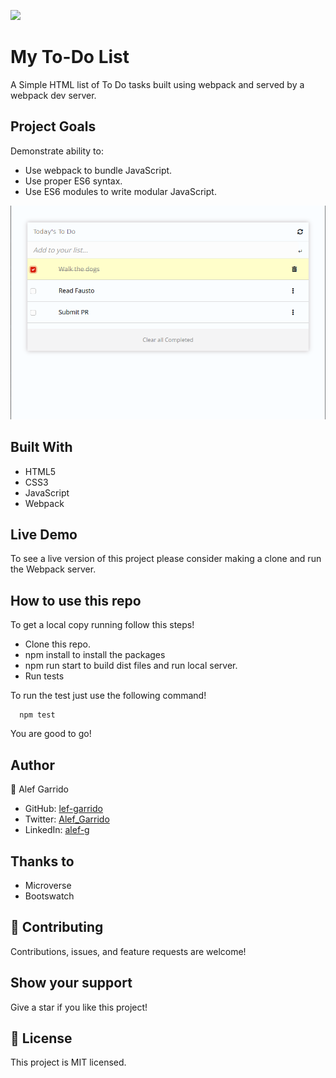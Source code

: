
![](https://img.shields.io/badge/Microverse-blueviolet)

# My To-Do List

A Simple HTML list of To Do tasks built using webpack and served by a webpack dev server. 

## Project Goals 
  
  Demonstrate ability to:
  - Use webpack to bundle JavaScript.
  - Use proper ES6 syntax.
  - Use ES6 modules to write modular JavaScript.

![screenshot](./assets/App-screenshot.png)

## Built With

- HTML5
- CSS3
- JavaScript
- Webpack

## Live Demo

To see a live version of this project please consider making a clone and run the Webpack server.

## How to use this repo

To get a local copy running follow this steps!

- Clone this repo.
- npm install to install the packages
- npm run start to build dist files and run local server.
- Run tests

To run the test just use the following command!

```
  npm test
```

You are good to go! 

## Author

👤 Alef Garrido

- GitHub: [lef-garrido](https://github.com/alef-garrido)
- Twitter: [Alef_Garrido](https://twitter.com/Alef_Garrido)
- LinkedIn: [alef-g](https://www.linkedin.com/in/alef-g/)

## Thanks to

- Microverse 
- Bootswatch

## :handshake: Contributing
Contributions, issues, and feature requests are welcome!

## Show your support
Give a star if you like this project!

## :memo: License
This project is MIT licensed.